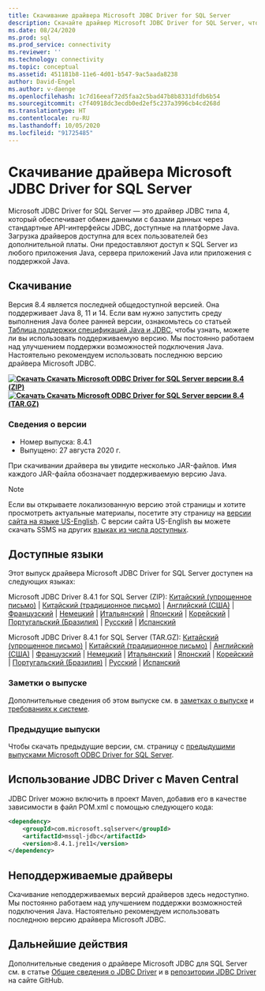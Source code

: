 ```yaml
---
title: Скачивание драйвера Microsoft JDBC Driver for SQL Server
description: Скачайте драйвер Microsoft JDBC Driver for SQL Server, чтобы разрабатывать приложения Java с подключением к SQL Server и базе данных SQL Azure.
ms.date: 08/24/2020
ms.prod: sql
ms.prod_service: connectivity
ms.reviewer: ''
ms.technology: connectivity
ms.topic: conceptual
ms.assetid: 451181b8-11e6-4d01-b547-9ac5aada8238
author: David-Engel
ms.author: v-daenge
ms.openlocfilehash: 1c7d16eeaf72d5faa2c5bad47b8b8331dfdb6b54
ms.sourcegitcommit: c7f40918dc3ecdb0ed2ef5c237a3996cb4cd268d
ms.translationtype: HT
ms.contentlocale: ru-RU
ms.lasthandoff: 10/05/2020
ms.locfileid: "91725485"
---
```

# <a name="download-microsoft-jdbc-driver-for-sql-server"></a>Скачивание драйвера Microsoft JDBC Driver for SQL Server

Microsoft JDBC Driver for SQL Server — это драйвер JDBC типа 4, который обеспечивает обмен данными с базами данных через стандартные API-интерфейсы JDBC, доступные на платформе Java. Загрузка драйверов доступна для всех пользователей без дополнительной платы. Они предоставляют доступ к SQL Server из любого приложения Java, сервера приложений Java или приложения с поддержкой Java.

## <a name="download"></a>Скачивание

Версия 8.4 является последней общедоступной версией. Она поддерживает Java 8, 11 и 14. Если вам нужно запустить среду выполнения Java более ранней версии, ознакомьтесь со статьей [Таблица поддержки спецификаций Java и JDBC](microsoft-jdbc-driver-for-sql-server-support-matrix.md#java-and-jdbc-specification-support), чтобы узнать, можете ли вы использовать поддерживаемую версию. Мы постоянно работаем над улучшением поддержки возможностей подключения Java. Настоятельно рекомендуем использовать последнюю версию драйвера Microsoft JDBC.

**[![Скачать](../../ssms/media/download-icon.png) Скачать Microsoft ODBC Driver for SQL Server версии 8.4 (ZIP)](https://go.microsoft.com/fwlink/?linkid=2137600)**  
**[![Скачать](../../ssms/media/download-icon.png) Скачать Microsoft ODBC Driver for SQL Server версии 8.4 (TAR.GZ)](https://go.microsoft.com/fwlink/?linkid=2137502)**  

### <a name="version-information"></a>Сведения о версии

- Номер выпуска: 8.4.1
- Выпущено: 27 августа 2020 г.

При скачивании драйвера вы увидите несколько JAR-файлов. Имя каждого JAR-файла обозначает поддерживаемую версию Java.

> [!Note]
> Если вы открываете локализованную версию этой страницы и хотите просмотреть актуальные материалы, посетите эту страницу на [версии сайта на языке US-English](). С версии сайта US-English вы можете скачать SSMS на других [языках из числа доступных](#available-languages).

## <a name="available-languages"></a>Доступные языки

Этот выпуск драйвера Microsoft JDBC Driver for SQL Server доступен на следующих языках:

Microsoft JDBC Driver 8.4.1 for SQL Server (ZIP): [Китайский (упрощенное письмо)](https://go.microsoft.com/fwlink/?linkid=2137600&clcid=0x804) | [Китайский (традиционное письмо)](https://go.microsoft.com/fwlink/?linkid=2137600&clcid=0x404) | [Английский (США)](https://go.microsoft.com/fwlink/?linkid=2137600&clcid=0x409) | [Французский](https://go.microsoft.com/fwlink/?linkid=2137600&clcid=0x40c) | [Немецкий](https://go.microsoft.com/fwlink/?linkid=2137600&clcid=0x407) | [Итальянский](https://go.microsoft.com/fwlink/?linkid=2137600&clcid=0x410) | [Японский](https://go.microsoft.com/fwlink/?linkid=2137600&clcid=0x411) | [Корейский](https://go.microsoft.com/fwlink/?linkid=2137600&clcid=0x412) | [Португальский (Бразилия)](https://go.microsoft.com/fwlink/?linkid=2137600&clcid=0x416) | [Русский](https://go.microsoft.com/fwlink/?linkid=2137600&clcid=0x419) | [Испанский](https://go.microsoft.com/fwlink/?linkid=2137600&clcid=0x40a)

Microsoft JDBC Driver 8.4.1 for SQL Server (TAR.GZ): [Китайский (упрощенное письмо)](https://go.microsoft.com/fwlink/?linkid=2137502&clcid=0x804) | [Китайский (традиционное письмо)](https://go.microsoft.com/fwlink/?linkid=2137502&clcid=0x404) | [Английский (США)](https://go.microsoft.com/fwlink/?linkid=2137502&clcid=0x409) | [Французский](https://go.microsoft.com/fwlink/?linkid=2137502&clcid=0x40c) | [Немецкий](https://go.microsoft.com/fwlink/?linkid=2137502&clcid=0x407) | [Итальянский](https://go.microsoft.com/fwlink/?linkid=2137502&clcid=0x410) | [Японский](https://go.microsoft.com/fwlink/?linkid=2137502&clcid=0x411) | [Корейский](https://go.microsoft.com/fwlink/?linkid=2137502&clcid=0x412) | [Португальский (Бразилия)](https://go.microsoft.com/fwlink/?linkid=2137502&clcid=0x416) | [Русский](https://go.microsoft.com/fwlink/?linkid=2137502&clcid=0x419) | [Испанский](https://go.microsoft.com/fwlink/?linkid=2137502&clcid=0x40a)

### <a name="release-notes"></a>Заметки о выпуске

Дополнительные сведения об этом выпуске см. в [заметках о выпуске](release-notes-for-the-jdbc-driver.md) и [требованиях к системе](system-requirements-for-the-jdbc-driver.md).

### <a name="previous-releases"></a>Предыдущие выпуски

Чтобы скачать предыдущие версии, см. страницу с [предыдущими выпусками Microsoft ODBC Driver for SQL Server](release-notes-for-the-jdbc-driver.md#previous-releases).

## <a name="using-the-jdbc-driver-with-maven-central"></a>Использование JDBC Driver с Maven Central

JDBC Driver можно включить в проект Maven, добавив его в качестве зависимости в файл POM.xml с помощью следующего кода:

```xml
<dependency>
    <groupId>com.microsoft.sqlserver</groupId>
    <artifactId>mssql-jdbc</artifactId>
    <version>8.4.1.jre11</version>
</dependency>
```  

## <a name="unsupported-drivers"></a>Неподдерживаемые драйверы

Скачивание неподдерживаемых версий драйверов здесь недоступно. Мы постоянно работаем над улучшением поддержки возможностей подключения Java. Настоятельно рекомендуем использовать последнюю версию драйвера Microsoft JDBC.  
  
## <a name="next-steps"></a>Дальнейшие действия

Дополнительные сведения о драйвере Microsoft JDBC для SQL Server см. в статье [Общие сведения о JDBC Driver](overview-of-the-jdbc-driver.md) и в [репозитории JDBC Driver](https://github.com/microsoft/mssql-jdbc/blob/dev/README.md) на сайте GitHub.